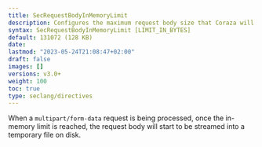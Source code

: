 ```yaml
---
title: SecRequestBodyInMemoryLimit
description: Configures the maximum request body size that Coraza will store in memory.
syntax: SecRequestBodyInMemoryLimit [LIMIT_IN_BYTES]
default: 131072 (128 KB)
date: 
lastmod: "2023-05-24T21:08:47+02:00"
draft: false
images: []
versions: v3.0+
weight: 100
toc: true
type: seclang/directives
---
```

[//]: <> (This file is generated by tools/directivesgen. DO NOT EDIT.)
When a `multipart/form-data` request is being processed, once the in-memory limit is reached,
the request body will start to be streamed into a temporary file on disk.

